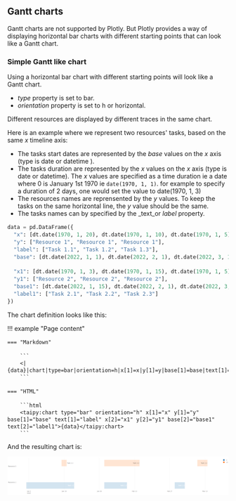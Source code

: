 ## Gantt charts

Gantt charts are not supported by Plotly.
But Plotly provides a way of displaying horizontal bar charts with different starting points that can look like a Gantt chart.

### Simple Gantt like chart

Using a horizontal bar chart with different starting points will look like a Gantt chart.
- _type_ property is set to bar.
- _orientation_ property is set to h or horizontal.

Different resources are displayed by different traces in the same chart.

Here is an example where we represent two resources' tasks, based on the same
_x_ timeline axis:

- The tasks start dates are represented by the _base_ values on the _x_ axis (type is date or datetime ).
- The tasks duration are represented by the _x_ values on the _x_ axis (type is date or datetime). 
  The _x_ values are specified as a time duration ie a date where 0 is January 1st 1970 ie `date(1970, 1, 1)`. for example to specify a duration of 2 days, one would set the value to date(1970, 1, 3)
- The resources names are reprensented by the _y_ values. To keep the tasks on the same horizontal line, the _y_ value should be the same.
- The tasks names can by specified by the _text_or _label_ property.

```py
data = pd.DataFrame({
  "x": [dt.date(1970, 1, 20), dt.date(1970, 1, 10), dt.date(1970, 1, 5)],
  "y": ["Resource 1", "Resource 1", "Resource 1"],
  "label": ["Task 1.1", "Task 1.2", "Task 1.3"],
  "base": [dt.date(2022, 1, 1), dt.date(2022, 2, 1), dt.date(2022, 3, 1)],

  "x1": [dt.date(1970, 1, 3), dt.date(1970, 1, 15), dt.date(1970, 1, 5)],
  "y1": ["Resource 2", "Resource 2", "Resource 2"],
  "base1": [dt.date(2022, 1, 15), dt.date(2022, 2, 1), dt.date(2022, 3, 10)],
  "label1": ["Task 2.1", "Task 2.2", "Task 2.3"]
})
```

The chart definition looks like this:

!!! example "Page content"

    === "Markdown"

        ```
        <|{data}|chart|type=bar|orientation=h|x[1]=x|y[1]=y|base[1]=base|text[1]=label|x[2]=x1|y[2]=y1|base[2]=base1|text[2]=label1|>
        ```
  
    === "HTML"

        ```html
        <taipy:chart type="bar" orientation="h" x[1]="x" y[1]="y" base[1]="base" text[1]="label" x[2]="x1" y[2]="y1" base[2]="base1" text[2]="label1">{data}</taipy:chart>
        ```

And the resulting chart is:

![Gantt like chart](ganttlike1.png)


